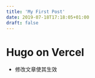 ```yaml
---
title: 'My First Post'
date: 2019-07-18T17:18:05+01:00
draft: false
---
```


# Hugo on Vercel

- 修改文章使其生效 

